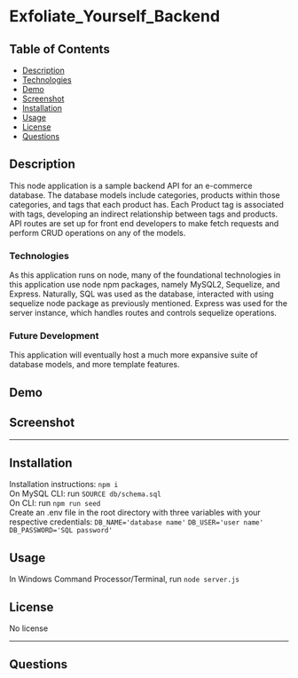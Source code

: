 # Exfoliate_Yourself_Backend

## Table of Contents
* [Description](##Description)
* [Technologies](##Technologies)
* [Demo](##Demo)
* [Screenshot](##Screenshot)
* [Installation](##Installation)
* [Usage](##Usage)
* [License](##License)
* [Questions](##Questions)


## Description

This node application is a sample backend API for an e-commerce database. The database models include categories, products within those categories, and tags that each product has. Each Product tag is associated with tags, developing an indirect relationship between tags and products. API routes are set up for front end developers to make fetch requests and perform CRUD operations on any of the models.

### Technologies

As this application runs on node, many of the foundational technologies in this application use node npm packages, namely MySQL2, Sequelize, and Express. Naturally, SQL was used as the database, interacted with using sequelize node package as previously mentioned. Express was used for the server instance, which handles routes and controls sequelize operations.

### Future Development

This application will eventually host a much more expansive suite of database models, and more template features. 
## Demo


## Screenshot


---

## Installation

Installation instructions: `npm i`   
On MySQL CLI: run `SOURCE db/schema.sql`  
On CLI: run `npm run seed`  
Create an .env file in the root directory with three variables with your respective credentials: `DB_NAME='database name'` `DB_USER='user name'` `DB_PASSWORD='SQL password'`  


## Usage

In Windows Command Processor/Terminal, run `node server.js`  


## License

No license

---

## Questions
